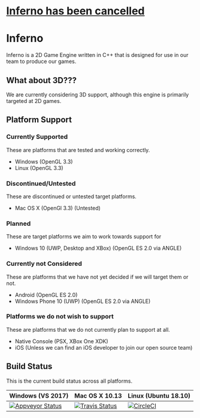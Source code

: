 # [Inferno has been cancelled](https://www.nerdthings.co.uk/2019/01/06/inferno-cancelled/)

# Inferno
Inferno is a 2D Game Engine written in C++ that is designed for use in our team to produce our games.

## What about 3D???
We are currently considering 3D support, although this engine is primarily targeted at 2D games.

## Platform Support

### Currently Supported
These are platforms that are tested and working correctly.
- Windows (OpenGL 3.3)
- Linux (OpenGL 3.3)

### Discontinued/Untested
These are discontinued or untested target platforms.
- Mac OS X (OpenGl 3.3) (Untested)

### Planned
These are target platforms we aim to work towards support for
- Windows 10 (UWP, Desktop and XBox) (OpenGL ES 2.0 via ANGLE)

### Currently not Considered
These are platforms that we have not yet decided if we will target them or not.
- Android (OpenGL ES 2.0)
- Windows Phone 10 (UWP) (OpenGL ES 2.0 via ANGLE)

### Platforms we do not wish to support
These are platforms that we do not currently plan to support at all.
- Native Console (PSX, XBox One XDK)
- iOS (Unless we can find an iOS developer to join our open source team)

## Build Status
This is the current build status across all platforms.

| Windows (VS 2017)  | Mac OS X 10.13 | Linux (Ubuntu 18.10) |
| -------- | -------- | ----- |
| [![Appveyor Status](https://ci.appveyor.com/api/projects/status/q4geyb08r7y2hkx6?svg=true)](https://ci.appveyor.com/project/Rover656/infernopp)  | [![Travis Status](https://api.travis-ci.org/NerdThings/Inferno.svg?branch=master)](https://travis-ci.org/NerdThings/Inferno) | [![CircleCI](https://circleci.com/gh/NerdThings/Inferno.svg?style=svg)](https://circleci.com/gh/NerdThings/Inferno) |
